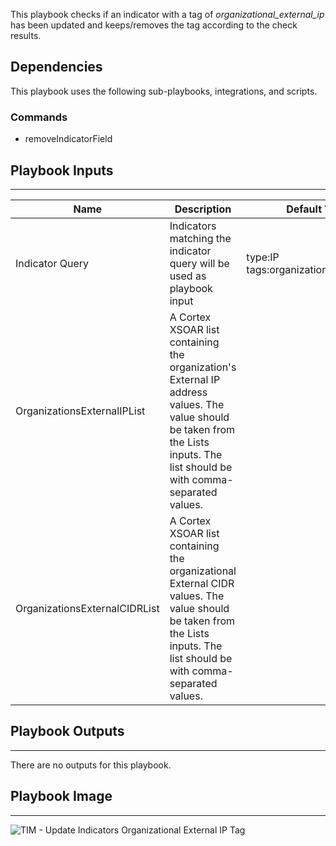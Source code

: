This playbook checks if an indicator with a tag of *organizational_external_ip* has been updated and keeps/removes the tag according to the check results.

## Dependencies
This playbook uses the following sub-playbooks, integrations, and scripts.

### Commands
* removeIndicatorField

## Playbook Inputs
---

| **Name** | **Description** | **Default Value** | **Required** |
| --- | --- | --- | --- |
| Indicator Query | Indicators matching the indicator query will be used as playbook input | type:IP tags:organizational_external_ip | Optional |
| OrganizationsExternalIPList | A Cortex XSOAR list containing the organization's External IP address values. The value should be taken from the Lists inputs. The list should be with comma-separated values. |  | Optional |
| OrganizationsExternalCIDRList | A Cortex XSOAR list containing the organizational External CIDR values. The value should be taken from the Lists inputs. The list should be with comma-separated values. |  | Optional |

## Playbook Outputs
---
There are no outputs for this playbook.

## Playbook Image
---
![TIM - Update Indicators Organizational External IP Tag](https://raw.githubusercontent.com/cvescan/cvescan/cccd5a9429521a24db91a981e7d2157df187a4df/Packs/TIM_Processing/doc_files/TIM_-_Update_Indicators_Organizational_External_IP_Tag.png)
